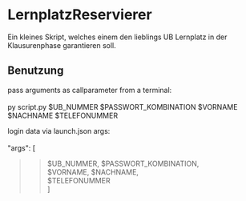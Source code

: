# LernplatzReservierer

Ein kleines Skript, welches einem den lieblings UB Lernplatz in der Klausurenphase garantieren soll.

## Benutzung

pass arguments as callparameter from a terminal:
<br>
<br>
py script.py $UB_NUMMER $PASSWORT_KOMBINATION $VORNAME $NACHNAME $TELEFONUMMER
<br>

login data via launch.json args:
<br>
<br>
"args": [<br>
>>$UB_NUMMER, $PASSWORT_KOMBINATION,<br>
>>$VORNAME, $NACHNAME,<br>
>>$TELEFONUMMER<br>
]
